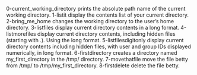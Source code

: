 0-current_working_directory prints the absolute path name of the current working directory.
1-listit display the contents list of your current directory.
2-bring_me_home changes the working directory to the user’s home directory.
3-listfiles display current directory contents in a long format.
4-listmorefiles display current directory contents, including hidden files (starting with .). Using the long format.
5-listfilesdigitonly display current directory contents including hidden files, with user and group IDs displayed numerically, in long format.
6-firstdirectory creates a directory named my_first_directory in the /tmp/ directory.
7-movethatfile move the file betty from /tmp/ to /tmp/my_first_directory.
8-firstdelete delete the file betty.
